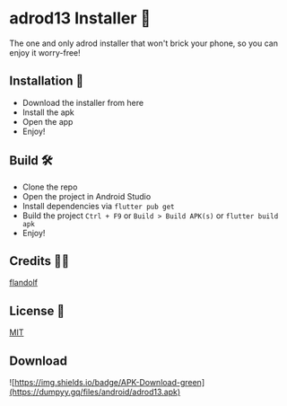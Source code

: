 # adrod13 Installer 🚀
The one and only adrod installer that won't brick your phone, so you can enjoy it worry-free!
## Installation 💾
- Download the installer from here
- Install the apk
- Open the app
- Enjoy!
## Build 🛠
- Clone the repo
- Open the project in Android Studio
- Install dependencies via `flutter pub get`
- Build the project `Ctrl + F9` or `Build > Build APK(s)` or `flutter build apk`
- Enjoy!
## Credits 👨‍💻
[flandolf](https://github.com/flandolf)
## License 📜
[MIT](https://github.com/flandolf/adrod13/blob/master/LICENSE)
## Download 
![https://img.shields.io/badge/APK-Download-green](https://dumpyy.gq/files/android/adrod13.apk)

